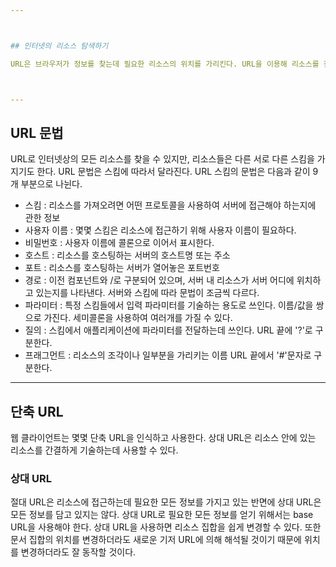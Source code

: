 ```yaml
---



## 인터넷의 리소스 탐색하기

URL은 브라우저가 정보를 찾는데 필요한 리소스의 위치를 가리킨다. URL을 이용해 리소스를 찾고, 사용하고, 공유할 수 있다.대부분의 URL은 동일하게 '스킴://서버위치/경로' 구조로 구성되어 있다. URL을 활용하면 프로토콜이나 접근 방식을 몰라도 애플리케이션을 통해 쉽게 리소스에 접근할 수 있다.



---
```




## URL 문법

URL로 인터넷상의 모든 리소스를 찾을 수 있지만, 리소스들은 다른 서로 다른 스킴을 가지기도 한다. URL 문법은 스킴에 따라서 달라진다. URL 스킴의 문법은 다음과 같이 9개 부분으로 나뉜다.

- 스킴 : 리소스를 가져오려면 어떤 프로토콜을 사용하여 서버에 접근해야 하는지에 관한 정보
- 사용자 이름 : 몇몇 스킴은 리소스에 접근하기 위해 사용자 이름이 필요하다.
- 비밀번호 : 사용자 이름에 콜론으로 이어서 표시한다.
- 호스트 : 리소스를 호스팅하는 서버의 호스트명 또는 주소
- 포트 : 리소스를 호스팅하는 서버가 열어놓은 포트번호
- 경로 : 이전 컴포넌트와 /로 구분되어 있으며, 서버 내 리소스가 서버 어디에 위치하고 있는지를 나타낸다. 서버와 스킴에 따라 문법이 조금씩 다르다.
- 파라미터 : 특정 스킴들에서 입력 파라미터를 기술하는 용도로 쓰인다. 이름/값을 쌍으로 가진다. 세미콜론을 사용하여 여러개를 가질 수 있다.
- 질의 : 스킴에서 애플리케이션에 파라미터를 전달하는데 쓰인다. URL 끝에 '?'로 구분한다.
- 프래그먼트 : 리소스의 조각이나 일부분을 가리키는 이름 URL 끝에서 '#'문자로 구분한다.



---



## 단축 URL

웹 클라이언트는 몇몇 단축 URL을 인식하고 사용한다. 상대 URL은 리소스 안에 있는 리소스를 간결하게 기술하는데 사용할 수 있다.



### 상대 URL

절대 URL은 리소스에 접근하는데 필요한 모든 정보를 가지고 있는 반면에 상대 URL은 모든 정보를 담고 있지는 않다. 상대 URL로 필요한 모든 정보를 얻기 위해서는 base URL을 사용해야 한다. 상대 URL을 사용하면 리소스 집합을 쉽게 변경할 수 있다. 또한 문서 집합의 위치를 변경하더라도 새로운 기저 URL에 의해 해석될 것이기 때문에 위치를 변경하더라도 잘 동작할 것이다.

